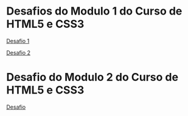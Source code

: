 
<h1>Desafios do <strong>Modulo 1</strong> do Curso de HTML5 e CSS3</h1>
<p>
  <a href="https://phcastello.github.io/CursoHTML-CSS/Modulo 1/Desafio1/index.html">Desafio 1</a>
</p>
<p>
  <a href="https://phcastello.github.io/CursoHTML-CSS/Modulo 1/Desafio2/index.html">Desafio 2</a>
</p>

<h1>Desafio do <strong>Modulo 2</strong> do Curso de HTML5 e CSS3</h1>
<p>
  <a href="https://phcastello.github.io/CursoHTML-CSS/Modulo 2/desafio1/index.html">Desafio</a>
</p>
